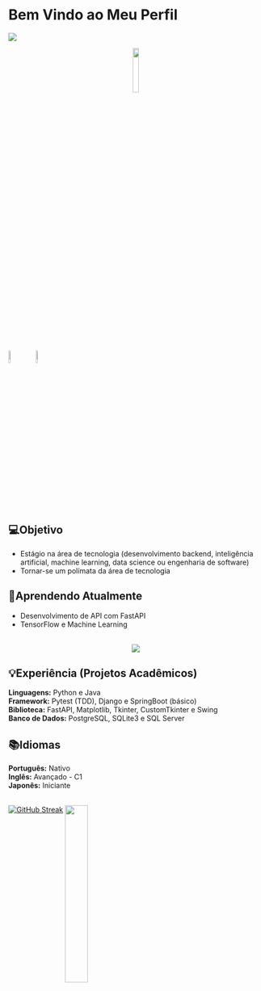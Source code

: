 # Bem Vindo ao Meu Perfil

<img src = "https://w0.peakpx.com/wallpaper/432/891/HD-wallpaper-rog-8-bit-republic-of-gamers-games-artist-artwork-digital-art-artstation.jpg">
<p align="center">
  <img src="https://komarev.com/ghpvc/?username=raul-rolim&style=plastic&color=FF4430" width="15%">
</p>
<a href="https://www.linkedin.com/in/raul-de-luca-roberto-rolim-a5325a17a/"><img src="https://cdn-icons-png.flaticon.com/512/174/174857.png" width="8%" ></a>
<a href="mailto:rauldeveloperproject1447@gmail.com"><img src="https://cdn-icons-png.flaticon.com/512/281/281769.png" width="8%" hspace="10" ></a>



## 💻Objetivo 
* Estágio na área de tecnologia (desenvolvimento backend, inteligência artificial, machine learning, data science ou engenharia de software)
* Tornar-se um polímata da área de tecnologia 

## 🔎Aprendendo Atualmente 
* Desenvolvimento de API com FastAPI  
* TensorFlow e Machine Learning  <br/><br/>
<p align="center">
  <img src = "https://github-readme-stats.vercel.app/api?username=raul-rolim&theme=merko">
</p>

## 💡Experiência (Projetos Acadêmicos)

<strong>Linguagens:</strong> Python e Java  
<strong>Framework:</strong> Pytest (TDD), Django e SpringBoot (básico)  
<strong>Biblioteca:</strong> FastAPI, Matplotlib, Tkinter, CustomTkinter e Swing<br/>
<strong>Banco de Dados:</strong> PostgreSQL, SQLite3 e SQL Server

## 📚Idiomas

<strong>Português:</strong> Nativo  
<strong>Inglês:</strong> Avançado - C1  
<strong>Japonês:</strong> Iniciante
<br/> <br/>

[![GitHub Streak](https://github-readme-streak-stats-two-puce.vercel.app?user=raul-rolim&theme=merko&border_radius=4&card_width=480)](https://git.io/streak-stats)
<img src = "https://github-readme-stats.vercel.app/api/top-langs/?username=raul-rolim&layout=compact&theme=merko" align = top width="30%"> 
